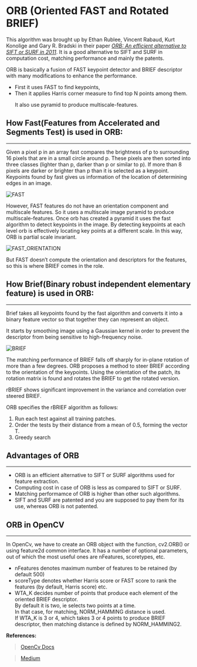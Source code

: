 # ORB (Oriented FAST and Rotated BRIEF)

This algorithm was brought up by Ethan Rublee, Vincent Rabaud, Kurt Konolige and Gary R. Bradski in their paper [*ORB: An efficient alternative to SIFT or SURF in 2011*](http://www.willowgarage.com/sites/default/files/orb_final.pdf). It is a good alternative to SIFT and SURF in computation cost, matching performance and mainly the patents.

ORB is basically a fusion of FAST keypoint detector and BRIEF descriptor with many modifications to enhance the performance.

* First it uses FAST to find keypoints,
* Then it applies Harris corner measure to find top N points among them.<p>
It also use pyramid to produce multiscale-features.


## How Fast(Features from Accelerated and Segments Test) is used in ORB:
--------------

Given a pixel p in an array fast compares the brightness of p to surrounding 16 pixels that are in a small circle around p. These pixels are then sorted into three classes (lighter than p, darker than p or similar to p). If more than 8 pixels are darker or brighter than p than it is selected as a keypoint. Keypoints found by fast gives us information of the location of determining edges in an image.

![FAST](https://miro.medium.com/max/554/0*CZ2Ub21iuBOgpMDb.jpg)

However, FAST features do not have an orientation component and multiscale features. So it uses a multiscale image pyramid to produce multiscale-features. Once orb has created a pyramid it uses the fast algorithm to detect keypoints in the image. By detecting keypoints at each level orb is effectively locating key points at a different scale. In this way, ORB is partial scale invariant.

![FAST_ORIENTATION](https://miro.medium.com/max/375/0*wGPpgnPImtwLb8NX.png)

But FAST doesn’t compute the orientation and descriptors for the features, so this is where BRIEF comes in the role.

## How Brief(Binary robust independent elementary feature) is used in ORB:
-----------------

Brief takes all keypoints found by the fast algorithm and converts it into a binary feature vector so that together they can represent an object.

It starts by smoothing image using a Gaussian kernel in order to prevent the descriptor from being sensitive to high-frequency noise.

![BRIEF](https://miro.medium.com/max/875/1*8v4ZvgwE0DYiCzQDRvno1A.png)

The matching performance of BRIEF falls off sharply for in-plane rotation of more than a few degrees. ORB proposes a method to steer BRIEF according to the orientation of the keypoints.
Using the orientation of the patch, its rotation matrix is found and rotates the BRIEF to get the rotated version.

rBRIEF shows significant improvement in the variance and correlation over steered BRIEF.

ORB specifies the rBRIEF algorithm as follows:
1) Run each test against all training patches.
2) Order the tests by their distance from a mean of 0.5, forming the vector T.
3) Greedy search

## Advantages of ORB
-------------
* ORB is an efficient alternative to SIFT or SURF algorithms used for feature extraction.
* Computing cost in case of ORB is less as compared to SIFT or SURF.
* Matching performamce of ORB is higher than other such algorithms.
* SIFT and SURF are patented and you are supposed to pay them for its use, whereas ORB is not patented.

## ORB in OpenCV
---------------
In OpenCv, we have to create an ORB object with the function, cv2.ORB() or using feature2d common interface. It has a number of optional parameters, out of which the most useful ones are nFeatures, scoretypes, etc.

* nFeatures denotes maximum number of features to be retained (by default 500)
* scoreType denotes whether Harris score or FAST score to rank the features (by default, Harris score) etc.
* WTA_K decides number of points that produce each element of the oriented BRIEF descriptor.<br>
By default it is two, ie selects two points at a time.<br>
In that case, for matching, NORM_HAMMING distance is used.<br>
If WTA_K is 3 or 4, which takes 3 or 4 points to produce BRIEF descriptor, then matching distance is defined by NORM_HAMMING2.<br>

**References:**

>[OpenCv Docs](https://opencv-python-tutroals.readthedocs.io/en/latest/py_tutorials/py_feature2d/py_orb/py_orb.html)

>[Medium](https://medium.com/data-breach/introduction-to-orb-oriented-fast-and-rotated-brief-4220e8ec40cf)
